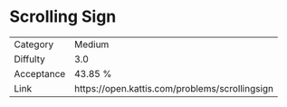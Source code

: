 # Scrolling Sign

<table>
    <tr>
        <td>Category</td>
        <td>Medium</td>
    </tr>
    <tr>
        <td>Diffulty</td>
        <td>3.0</td>
    </tr>
    <tr>
        <td>Acceptance</td>
        <td>43.85 %</td>
    </tr>
    <tr>
        <td>Link</td>
        <td>https://open.kattis.com/problems/scrollingsign</td>
    </tr>
</table>